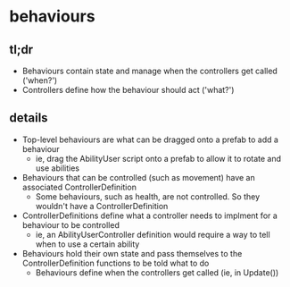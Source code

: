 ﻿# behaviours

## tl;dr

- Behaviours contain state and manage when the controllers get called ('when?')
- Controllers define how the behaviour should act ('what?')

## details

- Top-level behaviours are what can be dragged onto a prefab to add a behaviour
  - ie, drag the AbilityUser script onto a prefab to allow it to rotate and use abilities
- Behaviours that can be controlled (such as movement) have an associated ControllerDefinition
  - Some behaviours, such as health, are not controlled. So they wouldn't have a ControllerDefinition
- ControllerDefinitions define what a controller needs to implment for a behaviour to be controlled
  - ie, an AbilityUserController definition would require a way to tell when to use a certain ability
- Behaviours hold their own state and pass themselves to the ControllerDefinition functions to be told what to do
  - Behaviours define when the controllers get called (ie, in Update())
